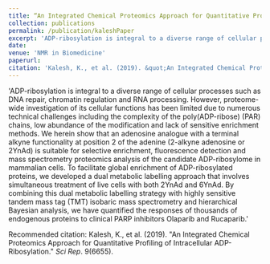 ```yaml
---
title: “An Integrated Chemical Proteomics Approach for Quantitative Profiling of Intracellular ADP-Ribosylation”
collection: publications
permalink: /publication/kaleshPaper
excerpt: 'ADP-ribosylation is integral to a diverse range of cellular processes such as DNA repair, chromatin regulation and RNA processing. However, proteome-wide investigation of its cellular functions has been limited due to numerous technical challenges including the complexity of the poly(ADP-ribose) (PAR) chains, low abundance of the modification and lack of sensitive enrichment methods. We herein show that an adenosine analogue with a terminal alkyne functionality at position 2 of the adenine (2-alkyne adenosine or 2YnAd) is suitable for selective enrichment, fluorescence detection and mass spectrometry proteomics analysis of the candidate ADP-ribosylome in mammalian cells. To facilitate global enrichment of ADP-ribosylated proteins, we developed a dual metabolic labelling approach that involves simultaneous treatment of live cells with both 2YnAd and 6YnAd. By combining this dual metabolic labelling strategy with highly sensitive tandem mass tag (TMT) isobaric mass spectrometry and hierarchical Bayesian analysis, we have quantified the responses of thousands of endogenous proteins to clinical PARP inhibitors Olaparib and Rucaparib.'
date: 
venue: 'NMR in Biomedicine'
paperurl: 
citation: 'Kalesh, K., et al. (2019). &quot;An Integrated Chemical Proteomics Approach for Quantitative Profiling of Intracellular ADP-Ribosylation.&quot; <i>Sci Rep</i>. 9(6655).'
---
```

'ADP-ribosylation is integral to a diverse range of cellular processes such as DNA repair, chromatin regulation and RNA processing. However, proteome-wide investigation of its cellular functions has been limited due to numerous technical challenges including the complexity of the poly(ADP-ribose) (PAR) chains, low abundance of the modification and lack of sensitive enrichment methods. We herein show that an adenosine analogue with a terminal alkyne functionality at position 2 of the adenine (2-alkyne adenosine or 2YnAd) is suitable for selective enrichment, fluorescence detection and mass spectrometry proteomics analysis of the candidate ADP-ribosylome in mammalian cells. To facilitate global enrichment of ADP-ribosylated proteins, we developed a dual metabolic labelling approach that involves simultaneous treatment of live cells with both 2YnAd and 6YnAd. By combining this dual metabolic labelling strategy with highly sensitive tandem mass tag (TMT) isobaric mass spectrometry and hierarchical Bayesian analysis, we have quantified the responses of thousands of endogenous proteins to clinical PARP inhibitors Olaparib and Rucaparib.'


Recommended citation: Kalesh, K., et al. (2019). &quot;An Integrated Chemical Proteomics Approach for Quantitative Profiling of Intracellular ADP-Ribosylation.&quot; <i>Sci Rep</i>. 9(6655).
